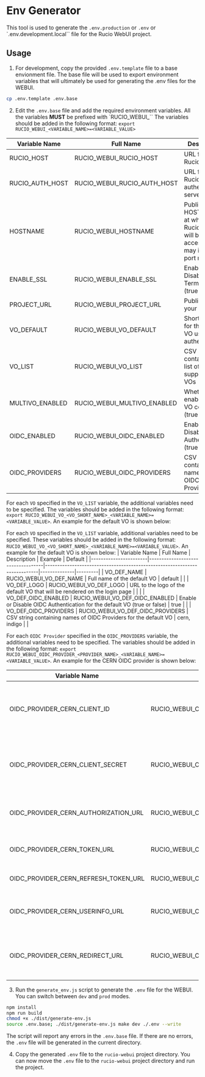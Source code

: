 # Env Generator

This tool is used to generate the `.env.production` or `.env` or `.env.development.local`` file for the Rucio WebUI project.

## Usage

1. For development, copy the provided `.env.template` file to a base envionment file. The base file will be used to export environment variables that will ultimately be used for generating the .env files for the WEBUI.

```bash
cp .env.template .env.base
```

2. Edit the `.env.base` file and add the required environment variables. All the variables **MUST** be prefixed with `RUCIO_WEBUI_`` The variables should be added in the following format:
```export RUCIO_WEBUI_<VARIABLE_NAME>=<VARIABLE_VALUE>```

| Variable Name   | Full Name                   | Description                                                                          | Example                        | Default |
|-----------------|-----------------------------|--------------------------------------------------------------------------------------|--------------------------------|---------|
| RUCIO_HOST      | RUCIO_WEBUI_RUCIO_HOST      | URL for the Rucio Server                                                             | https://rucio-lb-prod.cern.ch  |         |
| RUCIO_AUTH_HOST | RUCIO_WEBUI_RUCIO_AUTH_HOST | URL for the Rucio authentication server                                              | https://rucio-auth-host.ch:443 |         |
| HOSTNAME        | RUCIO_WEBUI_HOSTNAME        | Public HOSTNAME at which Rucio WebUI will be accessible. It may include port number. | rucio-ui.cern.ch               |         |
| ENABLE_SSL      | RUCIO_WEBUI_ENABLE_SSL      | Enable or Disable TLS Termination (true or false)                                    | true                           | false   |
| PROJECT_URL     | RUCIO_WEBUI_PROJECT_URL     | Public URL for your project                                                          | https://atlas.cern.ch          |         |
| VO_DEFAULT      | RUCIO_WEBUI_VO_DEFAULT      | Short name for the default VO used for authentication                                | def                            | def     |
| VO_LIST         | RUCIO_WEBUI_VO_LIST         | CSV string containing the list of supported VOs                                      | def, atl, cms                  | def     |
| MULTIVO_ENABLED | RUCIO_WEBUI_MULTIVO_ENABLED | Whether to enable multi-VO config (true or false)                                    | true                           |         |
| OIDC_ENABLED    | RUCIO_WEBUI_OIDC_ENABLED    | Enable or Disable OIDC Authentication (true or false)                                | true                           |         |
| OIDC_PROVIDERS  | RUCIO_WEBUI_OIDC_PROVIDERS  | CSV string containing names of OIDC Providers                                        | cern, indigo                   |         |

For each `VO` specified in the `VO_LIST` variable, the additional variables need to be specified. The variables should be added in the following format:
```export RUCIO_WEBUI_VO_<VO_SHORT_NAME>_<VARIABLE_NAME>=<VARIABLE_VALUE>```. An example for the default VO is shown below:

For each `VO` specified in the `VO_LIST` variable, additional variables need to be specified. These variables should be added in the following format:
```RUCIO_WEBUI_VO_<VO_SHORT_NAME>_<VARIABLE_NAME>=<VARIABLE_VALUE>```. An example for the default VO is shown below:
| Variable Name         | Full Name                         | Description                                                               | Example      | Default |
|-----------------------|-----------------------------------|---------------------------------------------------------------------------|--------------|---------|
| VO_DEF_NAME           | RUCIO_WEBUI_VO_DEF_NAME           | Full name of the default VO                                               | default      |         |
| VO_DEF_LOGO           | RUCIO_WEBUI_VO_DEF_LOGO           | URL to the logo of the default VO that will be rendered on the login page |              |         |
| VO_DEF_OIDC_ENABLED   | RUCIO_WEBUI_VO_DEF_OIDC_ENABLED   | Enable or Disable OIDC Authentication for the default VO (true or false)  | true         |         |
| VO_DEF_OIDC_PROVIDERS | RUCIO_WEBUI_VO_DEF_OIDC_PROVIDERS | CSV string containing names of OIDC Providers for the default VO          | cern, indigo |         |

For each `OIDC Provider` specified in the `OIDC_PROVIDERS` variable, the additional variables need to be specified. The variables should be added in the following format:
```export RUCIO_WEBUI_OIDC_PROVIDER_<PROVIDER_NAME>_<VARIABLE_NAME>=<VARIABLE_VALUE>```. An example for the CERN OIDC provider is shown below:

| Variable Name                        | Full Name                                        | Description                                                           | Example | Default |
| ------------------------------------ | ------------------------------------------------ | --------------------------------------------------------------------- | ------- | ------- |
| OIDC_PROVIDER_CERN_CLIENT_ID         | RUCIO_WEBUI_OIDC_PROVIDER_CERN_CLIENT_ID         | The client id for the webui registered on the OIDC Provider dashboard |         |         |
| OIDC_PROVIDER_CERN_CLIENT_SECRET     | RUCIO_WEBUI_OIDC_PROVIDER_CERN_CLIENT_SECRET     | The client secret for the webui obtained from the OIDC Provider       |         |         |
| OIDC_PROVIDER_CERN_AUTHORIZATION_URL | RUCIO_WEBUI_OIDC_PROVIDER_CERN_AUTHORIZATION_URL | The authorization URL for the OIDC Provider                           |         |         |
| OIDC_PROVIDER_CERN_TOKEN_URL         | RUCIO_WEBUI_OIDC_PROVIDER_CERN_TOKEN_URL         | The token endpoint for the OIDC Provider                              |         |         |
| OIDC_PROVIDER_CERN_REFRESH_TOKEN_URL | RUCIO_WEBUI_OIDC_PROVIDER_CERN_REFRESH_TOKEN_URL | The refresh token endpoint                                            |         |         |
| OIDC_PROVIDER_CERN_USERINFO_URL      | RUCIO_WEBUI_OIDC_PROVIDER_CERN_USERINFO_URL      | The URL to obtain user info from the OIDC Provider                    |         |         |
| OIDC_PROVIDER_CERN_REDIRECT_URL      | RUCIO_WEBUI_OIDC_PROVIDER_CERN_REDIRECT_URL      | The redirection URL configured on the OIDC Provider                   |         |         |

3. Run the `generate_env.js` script to generate the `.env` file for the WEBUI. You can switch between `dev` and `prod` modes.

```bash
npm install
npm run build
chmod +x ./dist/generate-env.js
source .env.base; ./dist/generate-env.js make dev ./.env --write
```

The script will report any errors in the `.env.base` file. If there are no errors, the `.env` file will be generated in the current directory.

4. Copy the generated `.env` file to the `rucio-webui` project directory.
You can now move the `.env` file to the `rucio-webui` project directory and run the project.
